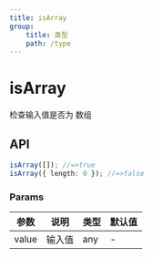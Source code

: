 ```yaml
---
title: isArray
group:
    title: 类型
    path: /type
---
```


# isArray

检查输入值是否为 数组

## API

```ts
isArray([]); //=>true
isArray({ length: 0 }); //=>false
```

### Params

| 参数  | 说明   | 类型 | 默认值 |
| ----- | ------ | ---- | ------ |
| value | 输入值 | any  | -      |
